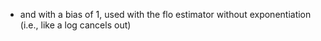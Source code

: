 - and with a bias of 1, used with the flo estimator without exponentiation (i.e., like a log cancels out)